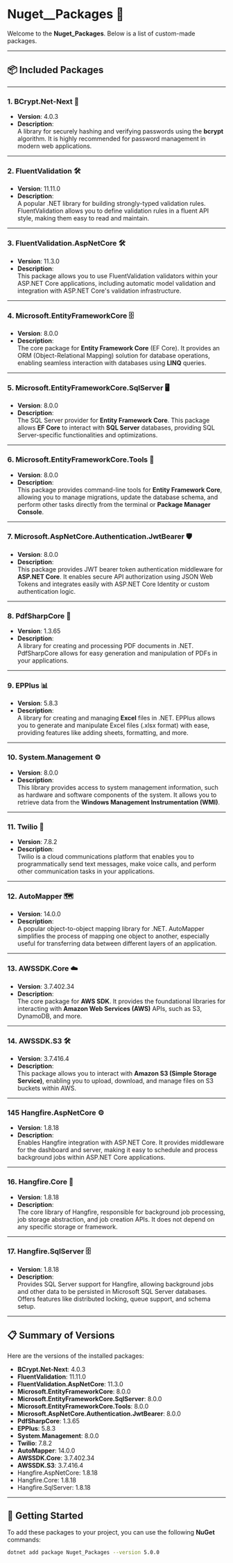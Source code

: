 # Nuget__Packages 🚀  

Welcome to the **Nuget_Packages**. Below is a list of custom-made packages.

---

## 📦 Included Packages

---

### 1. **BCrypt.Net-Next** 🔐  
   - **Version**: 4.0.3  
   - **Description**:  
     A library for securely hashing and verifying passwords using the **bcrypt** algorithm. It is highly recommended for password management in modern web applications.

---

### 2. **FluentValidation** 🛠️  
   - **Version**: 11.11.0  
   - **Description**:  
     A popular .NET library for building strongly-typed validation rules. FluentValidation allows you to define validation rules in a fluent API style, making them easy to read and maintain.

---

### 3. **FluentValidation.AspNetCore** 🛠️  
   - **Version**: 11.3.0  
   - **Description**:  
     This package allows you to use FluentValidation validators within your ASP.NET Core applications, including automatic model validation and integration with ASP.NET Core's validation infrastructure.
---

### 4. **Microsoft.EntityFrameworkCore** 🗄️  
   - **Version**: 8.0.0  
   - **Description**:  
     The core package for **Entity Framework Core** (EF Core). It provides an ORM (Object-Relational Mapping) solution for database operations, enabling seamless interaction with databases using **LINQ** queries.

---

### 5. **Microsoft.EntityFrameworkCore.SqlServer** 🖥️  
   - **Version**: 8.0.0  
   - **Description**:  
     The SQL Server provider for **Entity Framework Core**. This package allows **EF Core** to interact with **SQL Server** databases, providing SQL Server-specific functionalities and optimizations.

---

### 6. **Microsoft.EntityFrameworkCore.Tools** 🔧  
   - **Version**: 8.0.0  
   - **Description**:  
     This package provides command-line tools for **Entity Framework Core**, allowing you to manage migrations, update the database schema, and perform other tasks directly from the terminal or **Package Manager Console**.

---

### 7. **Microsoft.AspNetCore.Authentication.JwtBearer** 🛡️  
   - **Version**: 8.0.0  
   - **Description**:  
     This package provides JWT bearer token authentication middleware for **ASP.NET Core**. It enables secure API authorization using JSON Web Tokens and integrates easily with ASP.NET Core Identity or custom authentication logic.

---

### 8. **PdfSharpCore** 📄  
   - **Version**: 1.3.65  
   - **Description**:  
     A library for creating and processing PDF documents in .NET. PdfSharpCore allows for easy generation and manipulation of PDFs in your applications.

---

### 9. **EPPlus** 📊  
   - **Version**: 5.8.3  
   - **Description**:  
     A library for creating and managing **Excel** files in .NET. EPPlus allows you to generate and manipulate Excel files (.xlsx format) with ease, providing features like adding sheets, formatting, and more.

---

### 10. **System.Management** ⚙️  
   - **Version**: 8.0.0  
   - **Description**:  
     This library provides access to system management information, such as hardware and software components of the system. It allows you to retrieve data from the **Windows Management Instrumentation (WMI)**.

---

### 11. **Twilio** 📱  
   - **Version**: 7.8.2  
   - **Description**:  
     Twilio is a cloud communications platform that enables you to programmatically send text messages, make voice calls, and perform other communication tasks in your applications.

---

### 12. **AutoMapper** 🗺️  
   - **Version**: 14.0.0  
   - **Description**:  
     A popular object-to-object mapping library for .NET. AutoMapper simplifies the process of mapping one object to another, especially useful for transferring data between different layers of an application.

---

### 13. **AWSSDK.Core** ☁️  
   - **Version**: 3.7.402.34  
   - **Description**:  
     The core package for **AWS SDK**. It provides the foundational libraries for interacting with **Amazon Web Services (AWS)** APIs, such as S3, DynamoDB, and more.

---

### 14. **AWSSDK.S3** 🛠️  
   - **Version**: 3.7.416.4  
   - **Description**:  
     This package allows you to interact with **Amazon S3 (Simple Storage Service)**, enabling you to upload, download, and manage files on S3 buckets within AWS.

---

### 145 **Hangfire.AspNetCore** ⚙️  
   - **Version**: 1.8.18
   - **Description**:  
     Enables Hangfire integration with ASP.NET Core. It provides middleware for the dashboard and server, making it easy to schedule and process background jobs within ASP.NET Core applications.

---

### 16. **Hangfire.Core** 🧠
   - **Version**: 1.8.18
   - **Description**:  
     The core library of Hangfire, responsible for background job processing, job storage abstraction, and job creation APIs. It does not depend on any specific storage or framework.

---

### 17. **Hangfire.SqlServer** 🗄️
   - **Version**: 1.8.18
   - **Description**:  
     Provides SQL Server support for Hangfire, allowing background jobs and other data to be persisted in Microsoft SQL Server databases. Offers features like distributed locking, queue support, and schema setup.

---

## 📋 Summary of Versions

Here are the versions of the installed packages:

- **BCrypt.Net-Next**: 4.0.3  
- **FluentValidation**: 11.11.0
- **FluentValidation.AspNetCore**: 11.3.0    
- **Microsoft.EntityFrameworkCore**: 8.0.0  
- **Microsoft.EntityFrameworkCore.SqlServer**: 8.0.0  
- **Microsoft.EntityFrameworkCore.Tools**: 8.0.0  
- **Microsoft.AspNetCore.Authentication.JwtBearer**: 8.0.0  
- **PdfSharpCore**: 1.3.65  
- **EPPlus**: 5.8.3  
- **System.Management**: 8.0.0  
- **Twilio**: 7.8.2  
- **AutoMapper**: 14.0.0  
- **AWSSDK.Core**: 3.7.402.34  
- **AWSSDK.S3**: 3.7.416.4
- Hangfire.AspNetCore: 1.8.18
- Hangfire.Core: 1.8.18
- Hangfire.SqlServer: 1.8.18

---

## 🚀 Getting Started

To add these packages to your project, you can use the following **NuGet** commands:

```bash
dotnet add package Nuget_Packages --version 5.0.0
